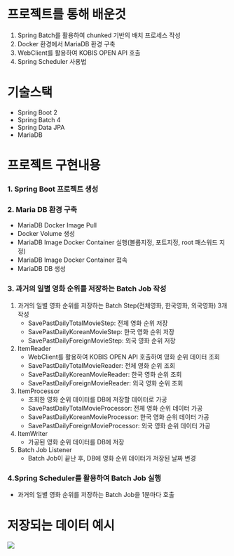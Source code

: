 # 프로젝트를 통해 배운것
1. Spring Batch를 활용하여 chunked 기반의 배치 프로세스 작성
2. Docker 환경에서 MariaDB 환경 구축
3. WebClient를 활용하여 KOBIS OPEN API 호출
4. Spring Scheduler 사용법

# 기술스택
- Spring Boot 2
- Spring Batch 4
- Spring Data JPA
- MariaDB

# 프로젝트 구현내용
### 1. Spring Boot 프로젝트 생성
### 2. Maria DB 환경 구축
   - MariaDB Docker Image Pull
   - Docker Volume 생성
   - MariaDB Image Docker Container 실행(볼륨지정, 포트지정, root 패스워드 지정)
   - MariaDB Image Docker Container 접속
   - MariaDB DB 생성
### 3. 과거의 일별 영화 순위를 저장하는 Batch Job 작성
1) 과거의 일별 영화 순위를 저장하는 Batch Step(전체영화, 한국영화, 외국영화) 3개 작성
   - SavePastDailyTotalMovieStep: 전체 영화 순위 저장
   - SavePastDailyKoreanMovieStep: 한국 영화 순위 저장
   - SavePastDailyForeignMovieStep: 외국 영화 순위 저장
2) ItemReader
   - WebClient를 활용하여 KOBIS OPEN API 호출하여 영화 순위 데이터 조회
   - SavePastDailyTotalMovieReader: 전체 영화 순위 조회
   - SavePastDailyKoreanMovieReader: 한국 영화 순위 조회
   - SavePastDailyForeignMovieReader: 외국 영화 순위 조회
3) ItemProcessor
   - 조회한 영화 순위 데이터를 DB에 저장할 데이터로 가공
   - SavePastDailyTotalMovieProcessor: 전체 영화 순위 데이터 가공
   - SavePastDailyKoreanMovieProcessor: 한국 영화 순위 데이터 가공
   - SavePastDailyForeignMovieProcessor: 외국 영화 순위 데이터 가공
4) ItemWriter
   - 가공된 영화 순위 데이터를 DB에 저장
5) Batch Job Listener
   - Batch Job이 끝난 후, DB에 영화 순위 데이터가 저장된 날짜 변경
### 4.Spring Scheduler를 활용하여 Batch Job 실행
   - 과거의 일별 영화 순위를 저장하는 Batch Job을 1분마다 호출

# 저장되는 데이터 예시
![](https://velog.velcdn.com/images/topmedia/post/9b3a0b09-5178-437e-b926-2f7ab1acb940/image.png)
